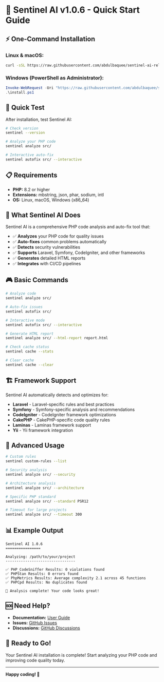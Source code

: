 # 🚀 Sentinel AI v1.0.6 - Quick Start Guide

## ⚡ One-Command Installation

### **Linux & macOS:**
```bash
curl -sSL https://raw.githubusercontent.com/abdulbaquee/sentinel-ai-releases/main/releases/v1.0.6/install.sh | bash
```

### **Windows (PowerShell as Administrator):**
```powershell
Invoke-WebRequest -Uri "https://raw.githubusercontent.com/abdulbaquee/sentinel-ai-releases/main/releases/v1.0.6/install.ps1" -OutFile "install.ps1"
.\install.ps1
```

## 🎯 Quick Test

After installation, test Sentinel AI:

```bash
# Check version
sentinel --version

# Analyze your PHP code
sentinel analyze src/

# Interactive auto-fix
sentinel autofix src/ --interactive
```

## 📋 Requirements

- **PHP:** 8.2 or higher
- **Extensions:** mbstring, json, phar, sodium, intl
- **OS:** Linux, macOS, Windows (x86_64)

## 🔧 What Sentinel AI Does

Sentinel AI is a comprehensive PHP code analysis and auto-fix tool that:

- ✅ **Analyzes** your PHP code for quality issues
- ✅ **Auto-fixes** common problems automatically
- ✅ **Detects** security vulnerabilities
- ✅ **Supports** Laravel, Symfony, CodeIgniter, and other frameworks
- ✅ **Generates** detailed HTML reports
- ✅ **Integrates** with CI/CD pipelines

## 🎮 Basic Commands

```bash
# Analyze code
sentinel analyze src/

# Auto-fix issues
sentinel autofix src/

# Interactive mode
sentinel autofix src/ --interactive

# Generate HTML report
sentinel analyze src/ --html-report report.html

# Check cache status
sentinel cache --stats

# Clear cache
sentinel cache --clear
```

## 🏗️ Framework Support

Sentinel AI automatically detects and optimizes for:
- **Laravel** - Laravel-specific rules and best practices
- **Symfony** - Symfony-specific analysis and recommendations
- **CodeIgniter** - CodeIgniter framework optimizations
- **CakePHP** - CakePHP-specific code quality rules
- **Laminas** - Laminas framework support
- **Yii** - Yii framework integration

## 🚀 Advanced Usage

```bash
# Custom rules
sentinel custom-rules --list

# Security analysis
sentinel analyze src/ --security

# Architecture analysis
sentinel analyze src/ --architecture

# Specific PHP standard
sentinel analyze src/ --standard PSR12

# Timeout for large projects
sentinel analyze src/ --timeout 300
```

## 📊 Example Output

```
Sentinel AI 1.0.6
================

Analyzing: /path/to/your/project
--------------------------------

✅ PHP_CodeSniffer Results: 0 violations found
✅ PHPStan Results: 0 errors found
✅ PhpMetrics Results: Average complexity 2.1 across 45 functions
✅ PHPCpd Results: No duplicates found

🎉 Analysis complete! Your code looks great!
```

## 🆘 Need Help?

- **Documentation:** [User Guide](https://github.com/abdulbaquee/sentinel-ai/blob/main/docs/user-guides/USER_GUIDE.md)
- **Issues:** [GitHub Issues](https://github.com/abdulbaquee/sentinel-ai/issues)
- **Discussions:** [GitHub Discussions](https://github.com/abdulbaquee/sentinel-ai/discussions)

## 🎉 Ready to Go!

Your Sentinel AI installation is complete! Start analyzing your PHP code and improving code quality today.

---

**Happy coding! 🚀**
